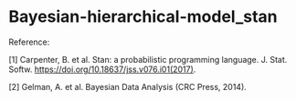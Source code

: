 # Bayesian-hierarchical-model_stan

Reference:

[1] Carpenter, B. et al. Stan: a probabilistic programming language. J. Stat. Softw. https://doi.org/10.18637/jss.v076.i01(2017).


[2] Gelman, A. et al. Bayesian Data Analysis (CRC Press, 2014).
